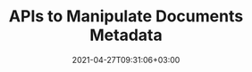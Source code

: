 ---
############################# Static ############################
layout: "product"
date: 2021-04-27T09:31:06+03:00
draft: false

############################# Head ############################
head_title: ".NET & Java Metadata Manipulation Library for Popular Document Formats"
head_description: "Document Metadata APIs native to C# .NET & Java. Read, write, edit & compare meta information of all popular formats. Analyze & export metadata."

############################# Header ############################
title: "APIs to Manipulate Documents Metadata"
description: "Native .NET & Java APIs to dynamically identify, edit, remove, search, replace & compare metadata of various document formats."

############################# APIs ###############################
apis:
  enable: true

  api:
    # api loop
    - title: "GroupDocs.Metadata High Code APIs Include"
      
      api_product:
        # api_product loop
        - link: "https://products.groupdocs.com/metadata/net/"
          img_alt: "GroupDocs.Metadata for .NET"
          image: "https://www.groupdocs.cloud/templates/groupdocs/images/product-logos/groupdocs-metadata-net.png"
          product: "GroupDocs.Metadata for"
          platform: ".NET"
          content: "Native .NET APIs for Windows Forms, ASP.NET, WPF, WCF & other .NET applications."

        # api_product loop
        - link: "https://products.groupdocs.com/metadata/java/"
          img_alt: "GroupDocs.Metadata for Java"
          image: "https://www.groupdocs.cloud/templates/groupdocs/images/product-logos/groupdocs-metadata-java.png"
          product: "GroupDocs.Metadata for"
          platform: "Java"
          content: "Native Java APIs for the Desktop, Web & other Java SE or EE based applications."

############################# Back to top ###############################
back_to_top:
  enable: true
---